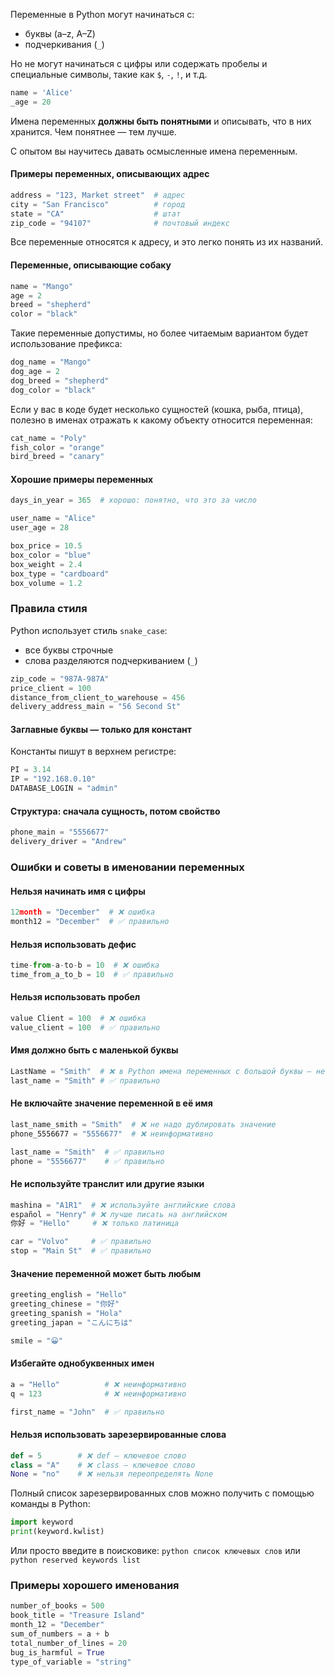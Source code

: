 Переменные в Python могут начинаться с:
* буквы (a–z, A–Z)
* подчеркивания (`_`)

Но не могут начинаться с цифры или содержать пробелы и специальные символы, такие как `$`, `-`, `!`, и т.д.

```python
name = 'Alice'
_age = 20
```

Имена переменных **должны быть понятными** и описывать, что в них хранится. Чем понятнее — тем лучше.

С опытом вы научитесь давать осмысленные имена переменным.


#### Примеры переменных, описывающих адрес
```python
address = "123, Market street"  # адрес
city = "San Francisco"          # город
state = "CA"                    # штат
zip_code = "94107"              # почтовый индекс
```

Все переменные относятся к адресу, и это легко понять из их названий.

#### Переменные, описывающие собаку
```python
name = "Mango"
age = 2
breed = "shepherd"
color = "black"
```

Такие переменные допустимы, но более читаемым вариантом будет использование префикса:

```python
dog_name = "Mango"
dog_age = 2
dog_breed = "shepherd"
dog_color = "black"
```

Если у вас в коде будет несколько сущностей (кошка, рыба, птица), полезно в именах отражать к какому объекту относится переменная:

```python
cat_name = "Poly"
fish_color = "orange"
bird_breed = "canary"
```

#### Хорошие примеры переменных
```python
days_in_year = 365  # хорошо: понятно, что это за число

user_name = "Alice"
user_age = 28

box_price = 10.5
box_color = "blue"
box_weight = 2.4
box_type = "cardboard"
box_volume = 1.2
```

### Правила стиля

Python использует стиль `snake_case`:
* все буквы строчные
* слова разделяются подчеркиванием (`_`)

```python
zip_code = "987A-987A"
price_client = 100
distance_from_client_to_warehouse = 456
delivery_address_main = "56 Second St"
```

#### Заглавные буквы — только для констант
Константы пишут в верхнем регистре:

```python
PI = 3.14
IP = "192.168.0.10"
DATABASE_LOGIN = "admin"
```

#### Структура: сначала сущность, потом свойство
```python
phone_main = "5556677"
delivery_driver = "Andrew"
```

### Ошибки и советы в именовании переменных

#### Нельзя начинать имя с цифры
```python
12month = "December"  # ❌ ошибка
month12 = "December"  # ✅ правильно
```

#### Нельзя использовать дефис
```python
time-from-a-to-b = 10  # ❌ ошибка
time_from_a_to_b = 10  # ✅ правильно
```

#### Нельзя использовать пробел
```python
value Client = 100  # ❌ ошибка
value_client = 100  # ✅ правильно
```

#### Имя должно быть с маленькой буквы
```python
LastName = "Smith"  # ❌ в Python имена переменных с большой буквы — не принято
last_name = "Smith" # ✅ правильно
```

#### Не включайте значение переменной в её имя
```python
last_name_smith = "Smith"  # ❌ не надо дублировать значение
phone_5556677 = "5556677"  # ❌ неинформативно

last_name = "Smith"  # ✅ правильно
phone = "5556677"    # ✅ правильно
```

#### Не используйте транслит или другие языки
```python
mashina = "A1R1"  # ❌ используйте английские слова
español = "Henry" # ❌ лучше писать на английском
你好 = "Hello"     # ❌ только латиница

car = "Volvo"     # ✅ правильно
stop = "Main St"  # ✅ правильно
```

#### Значение переменной может быть любым
```python
greeting_english = "Hello"
greeting_chinese = "你好"
greeting_spanish = "Hola"
greeting_japan = "こんにちは"

smile = "😀"
```

#### Избегайте однобуквенных имен
```python
a = "Hello"          # ❌ неинформативно
q = 123              # ❌ неинформативно

first_name = "John"  # ✅ правильно
```

#### Нельзя использовать зарезервированные слова
```python
def = 5        # ❌ def — ключевое слово
class = "A"    # ❌ class — ключевое слово
None = "no"    # ❌ нельзя переопределять None
```

Полный список зарезервированных слов можно получить с помощью команды в Python:
```python
import keyword
print(keyword.kwlist)
```

Или просто введите в поисковике:
`python список ключевых слов` или `python reserved keywords list`


### Примеры хорошего именования
```python
number_of_books = 500
book_title = "Treasure Island"
month_12 = "December"
sum_of_numbers = a + b
total_number_of_lines = 20
bug_is_harmful = True
type_of_variable = "string"
```
